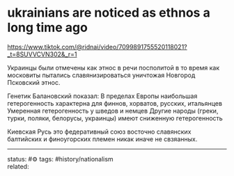 # ukrainians are noticed as ethnos a long time ago
https://www.tiktok.com/@ridnai/video/7099891755520118021?_t=8SUVVCVN302&_r=1

Украинцы были отмечены как этнос в речи посполитой в то время как московиты пытались славянизироваться уничтожая Новгород Псковский этнос.

Генетик Балановский показал:
В пределах Европы наибольшая гетерогенность характерна для финнов, хорватов, русских, итальянцев
Умеренная гетерогенность у шведов и немцев
Другие народы (греки, турки, поляки, белорусы, украинцы) имеют сниженную гетерогенность

Киевская Русь это федеративный союз восточно славянских балтийских и финоугорских племен никак иначе не свзяанных.

---
status: #⚙️ 
tags: #history/nationalism  
related: 